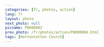 ```yaml
---
categories: [fr, photos, action]
lang: fr
layout: photo
next_photo: null
picname: P0000002
prev_photo: /fr/photos/action/P0000004.html
tags: [Hottentotten Church]
---
```

